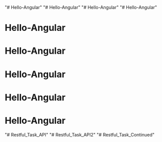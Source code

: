"# Hello-Angular" 
"# Hello-Angular" 
"# Hello-Angular" 
"# Hello-Angular" 
# Hello-Angular
# Hello-Angular
# Hello-Angular
# Hello-Angular
# Hello-Angular
"# Restful_Task_API" 
"# Restful_Task_API2" 
"# Restful_Task_Continued" 
